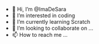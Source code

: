 - 👋 Hi, I’m @ImaDeSara
- 👀 I’m interested in coding
- 🌱 I’m currently learning Scratch
- 💞️ I’m looking to collaborate on ...
- 📫 How to reach me ...

<!---
ImaDeSara/ImaDeSara is a ✨ special ✨ repository because its `README.md` (this file) appears on your GitHub profile.
You can click the Preview link to take a look at your changes.
--->
